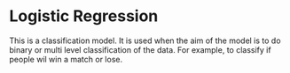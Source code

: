 # Logistic Regression
This is a classification model. It is used when the aim of the model is to do binary or multi level classification of the data. For example, to classify if people wil win a match or lose.
